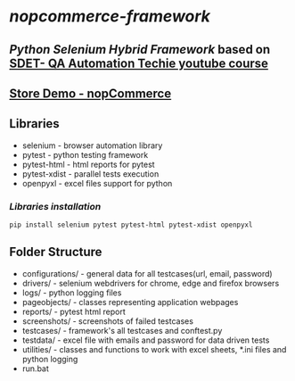 # *nopcommerce-framework*
## *Python Selenium Hybrid Framework* based on [SDET- QA Automation Techie youtube course](https://www.youtube.com/playlist?list=PLUDwpEzHYYLt2RzOb-_eafLAP0VSoyJhf)
## [Store Demo - nopCommerce](https://www.nopcommerce.com/en/demo)

## Libraries
- selenium - browser automation library
- pytest - python testing framework
- pytest-html - html reports for pytest
- pytest-xdist - parallel tests execution
- openpyxl - excel files support for python
### *Libraries installation*
`pip install selenium pytest pytest-html pytest-xdist openpyxl`

## Folder Structure
- configurations/ - general data for all testcases(url, email, password)
- drivers/ - selenium webdrivers for chrome, edge and firefox browsers
- logs/ - python logging files
- pageobjects/ - classes representing application webpages
- reports/ - pytest html report
- screenshots/ - screenshots of failed testcases
- testcases/ - framework's all testcases and conftest.py
- testdata/ - excel file with emails and password for data driven tests
- utilities/ - classes and functions to work with excel sheets, *.ini files and python logging 
- run.bat
